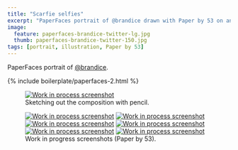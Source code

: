 ```yaml
---
title: "Scarfie selfies"
excerpt: "PaperFaces portrait of @brandice drawn with Paper by 53 on an iPad."
image: 
  feature: paperfaces-brandice-twitter-lg.jpg
  thumb: paperfaces-brandice-twitter-150.jpg
tags: [portrait, illustration, Paper by 53]
---
```


PaperFaces portrait of <a href="http://twitter.com/brandice">@brandice</a>.

{% include boilerplate/paperfaces-2.html %}

<figure>
  <a href="{{ site.url }}/assets/images/paperfaces-brandice-process-1-lg.jpg"><img src="{{ site.url }}/assets/images/paperfaces-brandice-process-1-750.jpg" alt="Work in process screenshot"></a>
  <figcaption>Sketching out the composition with pencil.</figcaption>
</figure>

<figure class="half">
  <a href="{{ site.url }}/assets/images/paperfaces-brandice-process-2-lg.jpg"><img src="{{ site.url }}/assets/images/paperfaces-brandice-process-2-600.jpg" alt="Work in process screenshot"></a>
  <a href="{{ site.url }}/assets/images/paperfaces-brandice-process-3-lg.jpg"><img src="{{ site.url }}/assets/images/paperfaces-brandice-process-3-600.jpg" alt="Work in process screenshot"></a>
  <a href="{{ site.url }}/assets/images/paperfaces-brandice-process-4-lg.jpg"><img src="{{ site.url }}/assets/images/paperfaces-brandice-process-4-600.jpg" alt="Work in process screenshot"></a>
  <a href="{{ site.url }}/assets/images/paperfaces-brandice-process-5-lg.jpg"><img src="{{ site.url }}/assets/images/paperfaces-brandice-process-5-600.jpg" alt="Work in process screenshot"></a>
  <a href="{{ site.url }}/assets/images/paperfaces-brandice-process-6-lg.jpg"><img src="{{ site.url }}/assets/images/paperfaces-brandice-process-6-600.jpg" alt="Work in process screenshot"></a>
  <a href="{{ site.url }}/assets/images/paperfaces-brandice-process-7-lg.jpg"><img src="{{ site.url }}/assets/images/paperfaces-brandice-process-7-600.jpg" alt="Work in process screenshot"></a>
  <figcaption>Work in progress screenshots (Paper by 53).</figcaption>
</figure>